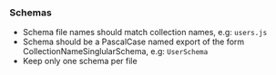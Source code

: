 ### Schemas

-   Schema file names should match collection names, e.g: `users.js`
-   Schema should be a PascalCase named export of the form CollectionNameSinglularSchema, e.g: `UserSchema`
-   Keep only one schema per file

